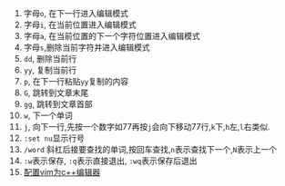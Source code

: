 1. 字母`o`, 在下一行进入编辑模式
2. 字母`i`, 在当前位置进入编辑模式
3. 字母`a`, 在当前位置的下一个字符位置进入编辑模式
4. 字母`s`,删除当前字符并进入编辑模式
4. `dd`, 删除当前行
5. `yy`, 复制当前行
6. `p`, 在下一行粘贴`yy`复制的内容
7. `G`, 跳转到文章末尾 
8. `gg`, 跳转到文章首部
9. `w`, 下一个单词
10. `j`, 向下一行,先按一个数字如77再按`j`会向下移动77行,`k`下,`h`左,`l`右类似.
11. `:set nu`显示行号
12. `/word` 斜杠后接要查找的单词,按回车查找,`n`表示查找下一个,`N`表示上一个
13. `:w`表示保存, `:q`表示直接退出, `:wq`表示保存后退出 
14. [配置vim为c++编辑器](http://blog.csdn.net/klarclm/article/details/7932558)
